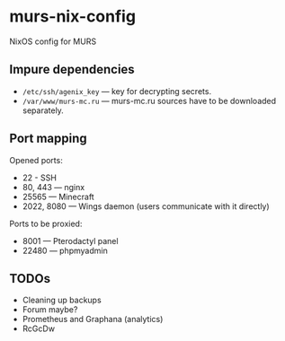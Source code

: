 # murs-nix-config
NixOS config for MURS

## Impure dependencies
* `/etc/ssh/agenix_key` — key for decrypting secrets.
* `/var/www/murs-mc.ru` — murs-mc.ru sources have to be downloaded separately.

## Port mapping
Opened ports:
* 22 - SSH
* 80, 443 — nginx
* 25565 — Minecraft
* 2022, 8080 — Wings daemon (users communicate with it directly)

Ports to be proxied:
* 8001 — Pterodactyl panel
* 22480 — phpmyadmin

## TODOs
* Cleaning up backups
* Forum maybe?
* Prometheus and Graphana (analytics)
* RcGcDw
